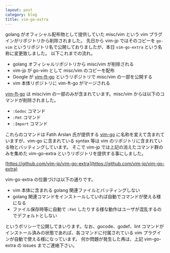 ```yaml
---
layout: post
category: blog
title: vim-go-extra
---
```

golang がオフィシャル配布物として提供していた misc/vim という vim プラグインがリポジトリから削除されました。
先日から vim-jp ではそのコピーを `go-vim` というリポジトリ名で公開しておりましたが、本日 `vim-go-extra` という名称に変更致しました。
以下これまでの流れ。

* golang オフィシャルリポジトリから misc/vim が削除される
* vim-jp が go-vim として misc/vim のコピーを配布
* Google が [vim-ft-go](https://github/google/vim-ft-go) というリポジトリで misc/vim の一部を公開する
* vim 本体リポジトリに vim-ft-go がマージされる

[vim-ft-go](https://github/google/vim-ft-go) は misc/vim の一部のみが含まれています。misc/vim からは以下のコマンドが削除されました。

* `:Godoc` コマンド
* `:Fmt` コマンド
* `:Import` コマンド

これらのコマンドは Fatih Arslan 氏が提供する  [vim-go](https://github.com/fatih/vim-go) に名称を変えて含まれていますが、vim-go に含まれている syntax 等は vim のリポジトリに含まれている物とバッティングしています。
そこで vim-jp では上記の消えたコマンド群のみを集めた vim-go-extra というリポジトリを提供する事にしました。

[https://github.com/vim-jp/vim-go-extra](https://github.com/vim-jp/vim-go-extra)

vim-go-extra の位置づけは以下の通りです。

* vim 本体に含まれる golang 関連ファイルとバッティングしない
* golang 関連コマンドをインストールしていれば自動でコマンドが使える様になる
* ファイル保存時等に自動で `:Fmt` したりする様な動作はユーザが混乱するのでデフォルトとしない

というポリシーで公開してまいります。なお、gocode、godef、lint コマンドがインストール済みの状態であれば、各コマンドに付属されている vim プラグインが自動で使える様になっています。
何か問題が発生した再は、上記 vim-go-extra の issues までご連絡下さい。
